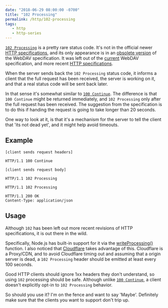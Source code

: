```yaml
---
date: "2018-06-29 08:00:00 -0700"
title: "102 Processing"
permalink: /http/102-processing
tags:
   - http
   - http-series
---
```


[`102 Processing`][1] is a pretty rare status code. It's not in the official
newer [HTTP specifications][2], and its only appearance is in an [obsolete
version][3] of the WebDAV specification. It was left out of the [current][4]
WebDAV specification, and more recent [HTTP specifications][7].

When the server sends back the `102 Processing` status code, it informs a
client that the full request has been received, the server is working on it,
and that a real status code will be sent back later.

In that sense it's somewhat similar to [`100 Continue`][5]. The difference is
that `100 Continue` might be returned immediately, and `102 Processing` only
after the full request has been received. The suggestion from the specification
is to do this if handing the request is going to take longer than 20 seconds.

One way to look at it, is that it's a mechanism for the server to tell the
client that 'its not dead yet', and it might help avoid timeouts.

Example
-------

```
[client sends request headers]
```

```http
HTTP/1.1 100 Continue
```

```
[client sends request body]
```

```http
HTTP/1.1 102 Processing
```

```http
HTTP/1.1 102 Processing
```

```http
HTTP/1.1 200 OK
Content-Type: application/json
```

Usage
-----

Although `102` has been left out more recent revisions of HTTP specifications,
it is out there in the wild.

Specifically, Node.js has built-in support for it via the
[writeProcessing()][6] function. I also noticed that [Cloudflare][8] takes
advantage of this. Cloudflare is a Proxy/CDN, and to avoid Cloudflare timing
out and assuming that a origin server is dead, a `102 Processing` header should
be emitted at least every 100 seconds.

Good HTTP clients should ignore 1xx headers they don't understand, so using
`102` processing should be safe. Although unlike [`100 Continue`][5], a client
doesn't explicitly opt-in to `102 Processing` behavior.

So should you use it? I'm on the fence and want to say 'Maybe'. Definitely make
sure that the clients you want to support don't trip up.


[1]: https://tools.ietf.org/html/rfc2518#section-10.1 "102 Processing"
[2]: https://tools.ietf.org/html/rfc7231#section-6.1 "OVerview of Status Codes"
[3]: https://tools.ietf.org/html/rfc2518 "Obsoleted WebDAV specification"
[4]: https://tools.ietf.org/html/rfc4918 "Current WebDAV specification"
[5]: /http/100-continue
[6]: https://nodejs.org/api/http.html#http_response_writeprocessing
[7]: https://tools.ietf.org/html/rfc7231
[8]: https://support.cloudflare.com/hc/en-us/articles/115003013892-1xx-Informational
